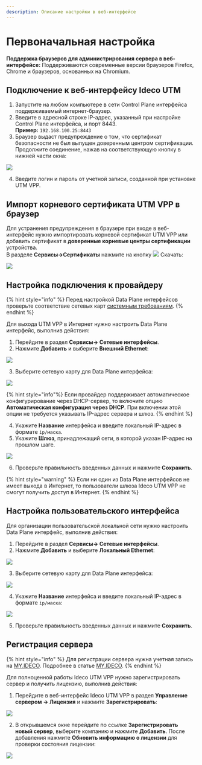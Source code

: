 ```yaml
---
description: Описание настройки в веб-интерфейсе
---
```


# Первоначальная настройка

**Поддержка браузеров для администрирования сервера в веб-интерфейсе:**
Поддерживаются современные версии браузеров Firefox, Chrome и браузеров, основанных на Chromium.

## Подключение к веб-интерфейсу Ideco UTM

1. Запустите на любом компьютере в сети Control Plane интерфейса поддерживаемый интернет-браузер.
2. Введите в адресной строке IP-адрес, указанный при настройке Control Plane интерфейса, и порт 8443.\
**Пример:** `192.168.100.25:8443`
3. Браузер выдаст предупреждение о том, что сертификат безопасности не был выпущен доверенным центром сертификации. Продолжите соединение, нажав на соответствующую кнопку в нижней части окна:

![](../.gitbook/assets/initial-setup-web1.gif)

4. Введите логин и пароль от учетной записи, созданной при установке UTM VPP.

## Импорт корневого сертификата UTM VPP в браузер

Для устранения предупреждения в браузере при входе в веб-интерфейс нужно импортировать корневой сертификат UTM VPP или добавить сертификат в **доверенные корневые центры сертификации** устройства.\
В разделе **Сервисы->Сертификаты** нажмите на кнопку ![](../.gitbook/assets/icon-download.png) Скачать:

![](../.gitbook/assets/initial-setup-web2.png)

## Настройка подключения к провайдеру

{% hint style="info" %}
Перед настройкой Data Plane интерфейсов проверьте соответствие сетевых карт [системным требованиям](../general/data-update-source-utm-vpp.md).
{% endhint %}

Для выхода UTM VPP в Интернет нужно настроить Data Plane интерфейс, выполнив действия:

1. Перейдите в раздел **Сервисы-> Cетевые интерфейсы**.
2. Нажмите **Добавить** и выберите **Внешний Ethernet**:

![](../.gitbook/assets/initial-setup-web4.png)

3. Выберите сетевую карту для Data Plane интерфейса:
   
![](../.gitbook/assets/initial-setup-web5.png)

{% hint style="info"%}
Если провайдер поддерживает автоматическое конфигурирование через DHCP-сервер, то включите опцию **Автоматическая конфигурация через DHCP**.
При включении этой опции не требуется указывать IP-адрес сервера и шлюз.
{% endhint %}

4. Укажите **Название** интерфейса и введите локальный IP-адрес в формате `ip/маска`.
5. Укажите **Шлюз**, принадлежащий сети, в которой указан IP-адрес на прошлом шаге.
   
![](../.gitbook/assets/initial-setup-web6.png)

6. Проверьте правильность введенных данных и нажмите **Сохранить**.

{% hint style="warning" %}
Если ни один из Data Plane интерфейсов не имеет выхода в Интернет, то пользователи шлюза Ideco UTM VPP не смогут получить доступ в Интернет.
{% endhint %}

## Настройка пользовательского интерфейса

Для организации пользовательской локальной сети нужно настроить Data Plane интерфейс, выполнив действия:

1. Перейдите в раздел **Сервисы-> Сетевые интерфейсы**.
2. Нажмите **Добавить** и выберите **Локальный Ethernet**:

![](../.gitbook/assets/initial-setup-web7.png)

3. Выберите сетевую карту для Data Plane интерфейса:

![](../.gitbook/assets/initial-setup-web8.png)

4. Укажите **Название** интерфейса и введите локальный IP-адрес в формате `ip/маска`:
   
![](../.gitbook/assets/initial-setup-web9.png)

5. Проверьте правильность введенных данных и нажмите **Сохранить**.

## Регистрация сервера

{% hint style="info" %}
Для регистрации сервера нужна учетная запись на [MY.IDECO](https://my.ideco.ru/). Подробнее в статье [MY.IDECO](my-ideco.md).
{% endhint %}


Для полноценной работы Ideco UTM VPP нужно зарегистрировать сервер и получить лицензию, выполнив действия:

1. Перейдите в веб-интерфейс Ideco UTM VPP в раздел **Управление сервером -> Лицензия** и нажмите **Зарегистрировать**:

![](../.gitbook/assets/initial-setup-web10.png)

2. В открывшемся окне перейдите по ссылке **Зарегистрировать новый сервер**, выберите компанию и нажмите **Добавить**. После добавления нажмите **Обновить информацию о лицензии** для проверки состояния лицензии:

![](../.gitbook/assets/initial-setup-web11.gif)

